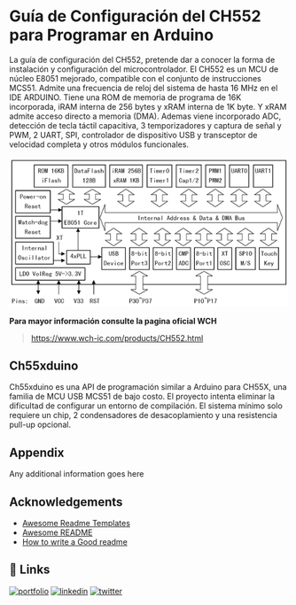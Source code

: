 
# Guía de Configuración del CH552 para Programar en Arduino

La guía de configuración del CH552, pretende dar a conocer la forma de instalación y configuración del microcontrolador. El CH552 es un MCU de núcleo E8051 mejorado, compatible con el conjunto de instrucciones MCS51. Admite una frecuencia de reloj del sistema de hasta 16 MHz en el IDE ARDUINO. Tiene una ROM de memoria de programa de 16K incorporada, iRAM interna de 256 bytes y xRAM interna de 1K byte. Y xRAM admite acceso directo a memoria (DMA). Ademas viene incorporado ADC, detección de tecla táctil capacitiva, 3 temporizadores y captura de señal y PWM, 2 UART, SPI, controlador de dispositivo USB y transceptor de velocidad completa y otros módulos funcionales.


![Front image](https://raw.githubusercontent.com/UNIT-Electronics/CH552-en-Arduino/cesar2/img/systemblockdiagram.png?token=GHSAT0AAAAAACF5TMINI7EQEAWATIDQHCLSZGNNNCA)


**Para mayor información consulte la pagina oficial  WCH**
>https://www.wch-ic.com/products/CH552.html

## Ch55xduino

Ch55xduino es una API de programación similar a Arduino para CH55X, una familia de MCU USB MCS51 de bajo costo. El proyecto intenta eliminar la dificultad de configurar un entorno de compilación. El sistema mínimo solo requiere un chip, 2 condensadores de desacoplamiento y una resistencia pull-up opcional.



## Appendix

Any additional information goes here


## Acknowledgements

 - [Awesome Readme Templates](https://awesomeopensource.com/project/elangosundar/awesome-README-templates)
 - [Awesome README](https://github.com/matiassingers/awesome-readme)
 - [How to write a Good readme](https://bulldogjob.com/news/449-how-to-write-a-good-readme-for-your-github-project)


## 🔗 Links
[![portfolio](https://img.shields.io/badge/my_portfolio-000?style=for-the-badge&logo=ko-fi&logoColor=white)](https://katherineoelsner.com/)
[![linkedin](https://img.shields.io/badge/linkedin-0A66C2?style=for-the-badge&logo=linkedin&logoColor=white)](https://www.linkedin.com/)
[![twitter](https://img.shields.io/badge/twitter-1DA1F2?style=for-the-badge&logo=twitter&logoColor=white)](https://twitter.com/)

